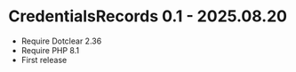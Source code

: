 CredentialsRecords 0.1 - 2025.08.20
===========================================================
* Require Dotclear 2.36
* Require PHP 8.1
* First release
